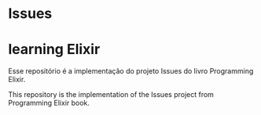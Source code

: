 # Issues
# learning Elixir

Esse repositório é a implementação do projeto Issues do livro
Programming Elixir.

This repository is the implementation of the Issues project from
Programming Elixir book.
